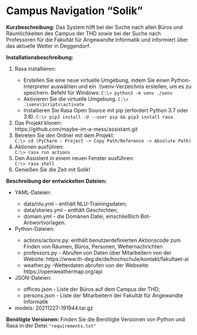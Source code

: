 <h1><b>Campus Navigation “Solik”</b></h1>

<b>Kurzbeschreibung:</b> 
Das System hilft bei der Suche nach allen Büros und Räumlichkeiten des Campus der THD sowie bei der Suche nach Professoren für die Fakultät für Angewandte Informatik und  informiert über das aktuelle Wetter in Deggendorf.

<b>Installationsbeschreibung:</b>
<ol>
<li>Rasa installieren:</li>
<ul>
  <li>Erstellen Sie eine neue virtuelle Umgebung, indem Sie einen Python-Interpreter auswählen und ein .\\venv-Verzeichnis erstellen, um es zu speichern. 
      Befehl für Windows: 
      <code>C:\> python3 -m venv ./venv</code></li>
  <li>Aktivieren Sie die virtuelle Umgebung. 
    <code>C:\> .\venv\Scripts\activate</code></li>
  <li>Installieren Sie Rasa Open Source mit pip (erfordert Python 3.7 oder 3.8). 
    <code>C:\> pip3 install -U --user pip && pip3 install rasa</code></li>
</ul>
<li>Das Projekt klonen:</li>
  https://github.com/maybe-im-a-mess/assistant.git
<li>Betreten Sie den Ordner mit dem Projekt:</li>
  <code>C:\> cd (PyCharm : Project -> Copy Path/Reference -> Absolute Path)</code>
<li>Aktionen ausführen:</li>
  <code>C:\> rasa run actions</code>
<li>Den Assistent in einem neuen Fenster ausführen:</li>
  <code>C:\> rasa shell</code>
<li>Genießen Sie die Zeit mit Solik!</li>
</ol>

<b>Beschreibung der entwickelten Dateien:</b>
<ul>
<li>YAML-Dateien:</li>
<ul>
<li>data/nlu.yml - enthält NLU-Trainingsdaten;</li>
<li>data/stories.yml - enthält Geschichten;</li>
<li>domain.yml - die Domänen Datei, einschließlich Bot-Antwortvorlagen.</li>
</ul>
<li>Python-Dateien:</li>
<ul>
<li>actions/actions.py: enthält benutzerdefinierten Aktionscode zum Finden von Räumen, Büros, Personen, Wetternachrichten</li>
<li>professors.py - Abrufen von Daten über Mitarbeitern von der Website:  https://www.th-deg.de/de/hochschule/kontakt/fakultaet-ai</li>
<li>weather.py -Wetterdaten abrufen von der Webseite: https://openweathermap.org/api</li>
</ul>
<li>JSON-Dateien:</li>
<ul>
<li>offices.json - Liste der Büros auf dem Campus der THD;</li>
<li>persons.json - Liste der Mitarbeitern der Fakultät für Angewandte Informatik</li>
</ul>
<li>models: 20211227-191944.tar.gz</li>
</ul>

<b>Benötigte Versionen:</b>
Finden Sie die Benötigte Versionen von Python und Rasa in der Detei <code>"requirements.txt"</code>
